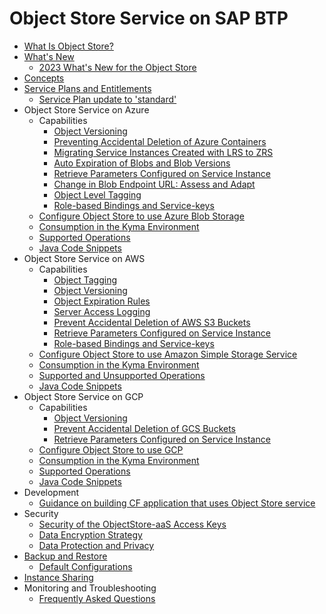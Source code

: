 # Object Store Service on SAP BTP

-   [What Is Object Store?](what-is-object-store-84eb69a.md)
-   [What's New](what-s-new-for-object-store-6882672.md)
    -   [2023 What's New for the Object Store](what-s-new-for-the-object-store-archive-eff1f1f.md)
-   [Concepts](concepts-8c20208.md)
-   [Service Plans and Entitlements](service-plans-and-entitlements-26c3918.md)
    -   [Service Plan update to 'standard'](service-plan-update-to-standard-d891fb7.md)
-   Object Store Service on Azure
    -   Capabilities
        -   [Object Versioning](object-versioning-7c0f704.md)
        -   [Preventing Accidental Deletion of Azure Containers](preventing-accidental-deletion-of-azure-containers-67e5ba7.md)
        -   [Migrating Service Instances Created with LRS to ZRS](migrating-service-instances-created-with-lrs-to-zrs-29bd262.md)
        -   [Auto Expiration of Blobs and Blob Versions](auto-expiration-of-blobs-and-blob-versions-4162969.md)
        -   [Retrieve Parameters Configured on Service Instance](retrieve-parameters-configured-on-service-instance-8b617c6.md)
        -   [Change in Blob Endpoint URL: Assess and Adapt](change-in-blob-endpoint-url-assess-and-adapt-b87c53a.md)
        -   [Object Level Tagging](object-level-tagging-9d41a24.md)
        -   [Role-based Bindings and Service-keys](role-based-bindings-and-service-keys-8be157a.md)
    -   [Configure Object Store to use Azure Blob Storage](configure-object-store-to-use-azure-blob-storage-2a7fb19.md)
    -   [Consumption in the Kyma Environment](consumption-in-the-kyma-environment-9bbfed9.md)
    -   [Supported Operations](supported-operations-302e59d.md)
    -   [Java Code Snippets](java-code-snippets-f95653e.md)
-   Object Store Service on AWS
    -   Capabilities
        -   [Object Tagging](object-tagging-245badb.md)
        -   [Object Versioning](object-versioning-787fbe7.md)
        -   [Object Expiration Rules](object-expiration-rules-52e2c18.md)
        -   [Server Access Logging](server-access-logging-b03c5b9.md)
        -   [Prevent Accidental Deletion of AWS S3 Buckets](prevent-accidental-deletion-of-aws-s3-buckets-8c3c66d.md)
        -   [Retrieve Parameters Configured on Service Instance](retrieve-parameters-configured-on-service-instance-def55f9.md)
        -   [Role-based Bindings and Service-keys](role-based-bindings-and-service-keys-d33b31a.md)
    -   [Configure Object Store to use Amazon Simple Storage Service](configure-object-store-to-use-amazon-simple-storage-service-4236b94.md)
    -   [Consumption in the Kyma Environment](consumption-in-the-kyma-environment-11f50ef.md)
    -   [Supported and Unsupported Operations](supported-and-unsupported-operations-8751e18.md)
    -   [Java Code Snippets](java-code-snippets-32517ae.md)
-   Object Store Service on GCP
    -   Capabilities
        -   [Object Versioning](object-versioning-f99e258.md)
        -   [Prevent Accidental Deletion of GCS Buckets](prevent-accidental-deletion-of-gcs-buckets-9164ace.md)
        -   [Retrieve Parameters Configured on Service Instance](retrieve-parameters-configured-on-service-instance-c3e904a.md)
    -   [Configure Object Store to use GCP](configure-object-store-to-use-gcp-687cd27.md)
    -   [Consumption in the Kyma Environment](consumption-in-the-kyma-environment-517baac.md)
    -   [Supported Operations](supported-operations-ab7c240.md)
    -   [Java Code Snippets](java-code-snippets-6248ccb.md)
-   Development
    -   [Guidance on building CF application that uses Object Store service](guidance-on-building-cf-application-that-uses-object-store-service-6ff2556.md)
-   Security
    -   [Security of the ObjectStore-aaS Access Keys](security-of-the-objectstore-aas-access-keys-578bb0b.md)
    -   [Data Encryption Strategy](data-encryption-strategy-4a7e6d7.md)
    -   [Data Protection and Privacy](data-protection-and-privacy-dab81b6.md)
-   [Backup and Restore](backup-and-restore-371e080.md)
    -   [Default Configurations](default-configurations-152735d.md)
-   [Instance Sharing](instance-sharing-9560c86.md)
-   Monitoring and Troubleshooting
    -   [Frequently Asked Questions](frequently-asked-questions-e863c37.md)

